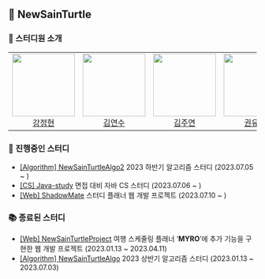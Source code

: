 ## 🐢 NewSainTurtle

### 💁 스터디원 소개

<table>
<tr>
<td align="center"><a href="https://github.com/taboowiths"><img src="https://avatars.githubusercontent.com/u/85155789?v=4" width="127px;"/></br> <div>강정현</div></a></td>
<td align="center"><a href="https://github.com/yeonsu-k"><img src="https://avatars.githubusercontent.com/u/83412032?v=4" width="127px;"/></br> <div>김연수</div></a></td>
<td align="center"><a href="https://github.com/juuyeon"><img src="https://avatars.githubusercontent.com/u/70640278?v=4" width="127px;"/></br> <div>김주연</div></a></td>
<td align="center"><a href="https://github.com/Kuuuna98"><img src="https://avatars.githubusercontent.com/u/26339069?v=4" width="127px;"/></br> <div>권유나</div></a></td>
<td align="center"><a href="https://github.com/tgb02087"><img src="https://avatars.githubusercontent.com/u/63511273?v=4" width="127px;"/></br> <div>김강호</div></a></td>
<td align="center"><a href="https://github.com/platycodonv"><img src="https://avatars.githubusercontent.com/u/93230885?v=4" width="127px;"/></br> <div>김성수</div></a></td>
</tr>
</table>

### 📖 진행중인 스터디
- [[Algorithm] NewSainTurtleAlgo2](https://github.com/NewSainTurtle/NewSainTurtleAlgo2) 2023 하반기 알고리즘 스터디 (2023.07.05 ~ )
- [[CS] Java-study](https://github.com/NewSainTurtle/CS-study) 면접 대비 자바 CS 스터디 (2023.07.06 ~ )
- [[Web] ShadowMate](https://github.com/NewSainTurtle/ShadowMate) 스터디 플래너 웹 개발 프로젝트 (2023.07.10 ~ )

### 📚 종료된 스터디
- [[Web] NewSainTurtleProject](https://github.com/NewSainTurtle/NewSainTurtleProject) 여행 스케줄링 플래너 ‘**MYRO**’에 추가 기능을 구현한 웹 개발 프로젝트 (2023.01.13 ~ 2023.04.11)
- [[Algorithm] NewSainTurtleAlgo](https://github.com/NewSainTurtle/NewSainTurtleAlgo) 2023 상반기 알고리즘 스터디 (2023.01.13 ~ 2023.07.03)
